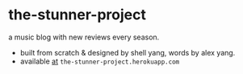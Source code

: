 # the-stunner-project

a music blog with new reviews every season. 

* built from scratch & designed by shell yang, words by alex yang.
* available [at](https://the-stunner-project.herokuapp.com/) `the-stunner-project.herokuapp.com`
